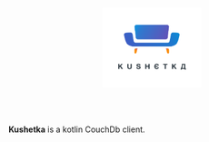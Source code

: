 <p align="center">
  <br>
  <img src='./docs/kushetka_logo.png' height='140'>
  <br>
  <br>
</p> 
<br>

**Kushetka** is a kotlin CouchDb client. 
